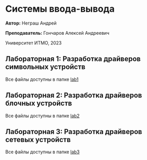 # Системы ввода-вывода
**Автор:** Неграш Андрей

**Преподаватель:** Гончаров Алексей Андреевич

Университет ИТМО, 2023

## Лабораторная 1: Разработка драйверов символьных устройств

Все файлы доступны в папке [lab1](https://github.com/ANegrash/ITMO-all/tree/master/6%20IO%20systems/lab1)

## Лабораторная 2: Разработка драйверов блочных устройств

Все файлы доступны в папке [lab2](https://github.com/ANegrash/ITMO-all/tree/master/6%20IO%20systems/lab2)

## Лабораторная 3: Разработка драйверов сетевых устройств

Все файлы доступны в папке [lab3](https://github.com/ANegrash/ITMO-all/tree/master/6%20IO%20systems/lab3)